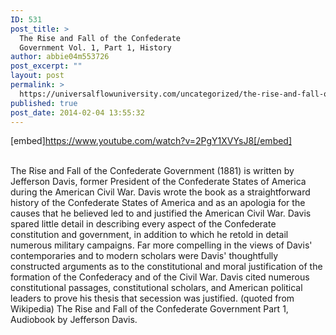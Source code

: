 ```yaml
---
ID: 531
post_title: >
  The Rise and Fall of the Confederate
  Government Vol. 1, Part 1, History
author: abbie04m553726
post_excerpt: ""
layout: post
permalink: >
  https://universalflowuniversity.com/uncategorized/the-rise-and-fall-of-the-confederate-government-vol-1-part-1-history/
published: true
post_date: 2014-02-04 13:55:32
---
```

[embed]https://www.youtube.com/watch?v=2PgY1XVYsJ8[/embed]</br></br>
<p>The Rise and Fall of the Confederate Government (1881) is written by Jefferson Davis, former President of the Confederate States of America during the American Civil War. Davis wrote the book as a straightforward history of the Confederate States of America and as an apologia for the causes that he believed led to and justified the American Civil War.
Davis spared little detail in describing every aspect of the Confederate constitution and government, in addition to which he retold in detail numerous military campaigns. Far more compelling in the views of Davis' contemporaries and to modern scholars were Davis' thoughtfully constructed arguments as to the constitutional and moral justification of the formation of the Confederacy and of the Civil War. Davis cited numerous constitutional passages, constitutional scholars, and American political leaders to prove his thesis that secession was justified. (quoted from Wikipedia)
The Rise and Fall of the Confederate Government Part 1, Audiobook by Jefferson Davis. </p>